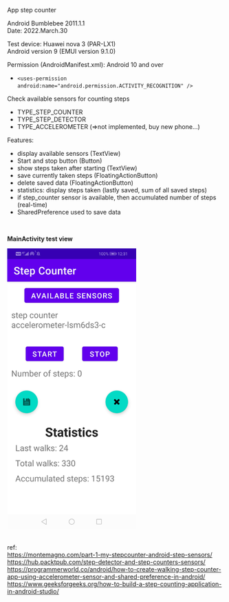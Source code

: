App step counter

Android Bumblebee 2011.1.1  
Date: 2022.March.30  
  
Test device: Huawei nova 3 (PAR-LX1)  
Android version 9 (EMUI version 9.1.0)  

Permission (AndroidManifest.xml): Android 10 and over
  - `<uses-permission android:name="android.permission.ACTIVITY_RECOGNITION" />`
  

Check available sensors for counting steps  
  - TYPE_STEP_COUNTER 
  - TYPE_STEP_DETECTOR
  - TYPE_ACCELEROMETER (=>not implemented, buy new phone...)
  

Features:  
  - display available sensors (TextView)
  - Start and stop button (Button)
  - show steps taken after starting (TextView) 
  - save currently taken steps (FloatingActionButton)
  - delete saved data (FloatingActionButton) 
  - statistics: display steps taken (lastly saved, sum of all saved steps)
  - if step_counter sensor is available, then accumulated number of steps (real-time) 
  - SharedPreference used to save data  
  
<br />   
  
**MainActivity test view**    

<kbd>
   <img src="20220330_org.tuni.stepcounter.jpg" width=300  />
</kbd>

  
<br />  
<br />
  
ref:     
https://montemagno.com/part-1-my-stepcounter-android-step-sensors/  
https://hub.packtpub.com/step-detector-and-step-counters-sensors/  
https://programmerworld.co/android/how-to-create-walking-step-counter-app-using-accelerometer-sensor-and-shared-preference-in-android/  
https://www.geeksforgeeks.org/how-to-build-a-step-counting-application-in-android-studio/
